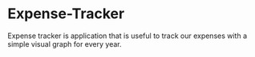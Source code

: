 # Expense-Tracker
Expense tracker is application that is useful to track our expenses with a simple visual graph for every year.
